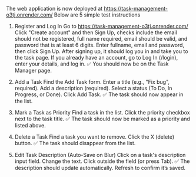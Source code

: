 The web application is now deployed at https://task-management-o3tj.onrender.com/
Below are 5 simple test instructions

1. Register and Log In
Go to https://task-management-o3tj.onrender.com/
Click "Create account" and then Sign Up, 
checks include the email should not be registered, full name required, email should be valid, and password that is at least 6 digits.
Enter fullname, email and password, then click Sign Up.
After signing up, it should log you in and take you to the task page.
If you already have an account, go to Log In (/login), enter your details, and log in.
✅ You should now be on the Task Manager page.

2. Add a Task
Find the Add Task form.
Enter a title (e.g., "Fix bug", required).
Add a description (required).
Select a status (To Do, In Progress, or Done).
Click Add Task.
✅ The task should now appear in the list.

3. Mark a Task as Priority
Find a task in the list.
Click the priority checkbox next to the task title.
✅ The task should now be marked as a priority and listed above.

4. Delete a Task
Find a task you want to remove.
Click the X (delete) button.
✅ The task should disappear from the list.

5. Edit Task Description (Auto-Save on Blur)
Click on a task's description input field.
Change the text.
Click outside the field (or press Tab).
✅ The description should update automatically. Refresh to confirm it’s saved.